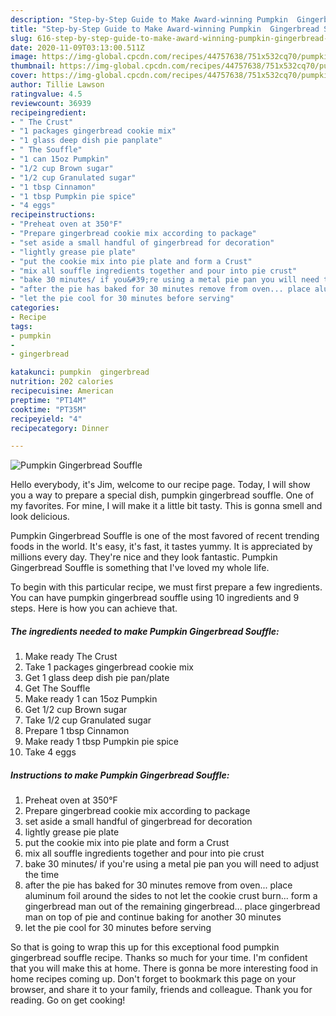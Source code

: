 ```yaml
---
description: "Step-by-Step Guide to Make Award-winning Pumpkin  Gingerbread Souffle"
title: "Step-by-Step Guide to Make Award-winning Pumpkin  Gingerbread Souffle"
slug: 616-step-by-step-guide-to-make-award-winning-pumpkin-gingerbread-souffle
date: 2020-11-09T03:13:00.511Z
image: https://img-global.cpcdn.com/recipes/44757638/751x532cq70/pumpkin-gingerbread-souffle-recipe-main-photo.jpg
thumbnail: https://img-global.cpcdn.com/recipes/44757638/751x532cq70/pumpkin-gingerbread-souffle-recipe-main-photo.jpg
cover: https://img-global.cpcdn.com/recipes/44757638/751x532cq70/pumpkin-gingerbread-souffle-recipe-main-photo.jpg
author: Tillie Lawson
ratingvalue: 4.5
reviewcount: 36939
recipeingredient:
- " The Crust"
- "1 packages gingerbread cookie mix"
- "1 glass deep dish pie panplate"
- " The Souffle"
- "1 can 15oz Pumpkin"
- "1/2 cup Brown sugar"
- "1/2 cup Granulated sugar"
- "1 tbsp Cinnamon"
- "1 tbsp Pumpkin pie spice"
- "4 eggs"
recipeinstructions:
- "Preheat oven at 350°F"
- "Prepare gingerbread cookie mix according to package"
- "set aside a small handful of gingerbread for decoration"
- "lightly grease pie plate"
- "put the cookie mix into pie plate and form a Crust"
- "mix all souffle ingredients together and pour into pie crust"
- "bake 30 minutes/ if you&#39;re using a metal pie pan you will need to adjust the time"
- "after the pie has baked for 30 minutes remove from oven... place aluminum foil around the sides to not let the cookie crust burn... form a gingerbread man out of the remaining gingerbread... place gingerbread man on top of pie and continue baking for another 30 minutes"
- "let the pie cool for 30 minutes before serving"
categories:
- Recipe
tags:
- pumpkin
- 
- gingerbread

katakunci: pumpkin  gingerbread 
nutrition: 202 calories
recipecuisine: American
preptime: "PT14M"
cooktime: "PT35M"
recipeyield: "4"
recipecategory: Dinner

---
```



![Pumpkin  Gingerbread Souffle](https://img-global.cpcdn.com/recipes/44757638/751x532cq70/pumpkin-gingerbread-souffle-recipe-main-photo.jpg)

Hello everybody, it's Jim, welcome to our recipe page. Today, I will show you a way to prepare a special dish, pumpkin  gingerbread souffle. One of my favorites. For mine, I will make it a little bit tasty. This is gonna smell and look delicious.

Pumpkin  Gingerbread Souffle is one of the most favored of recent trending foods in the world. It's easy, it's fast, it tastes yummy. It is appreciated by millions every day. They're nice and they look fantastic. Pumpkin  Gingerbread Souffle is something that I've loved my whole life.




To begin with this particular recipe, we must first prepare a few ingredients. You can have pumpkin  gingerbread souffle using 10 ingredients and 9 steps. Here is how you can achieve that.

<!--inarticleads1-->

##### The ingredients needed to make Pumpkin  Gingerbread Souffle:

1. Make ready  The Crust
1. Take 1 packages gingerbread cookie mix
1. Get 1 glass deep dish pie pan/plate
1. Get  The Souffle
1. Make ready 1 can 15oz Pumpkin
1. Get 1/2 cup Brown sugar
1. Take 1/2 cup Granulated sugar
1. Prepare 1 tbsp Cinnamon
1. Make ready 1 tbsp Pumpkin pie spice
1. Take 4 eggs




<!--inarticleads2-->

##### Instructions to make Pumpkin  Gingerbread Souffle:

1. Preheat oven at 350°F
1. Prepare gingerbread cookie mix according to package
1. set aside a small handful of gingerbread for decoration
1. lightly grease pie plate
1. put the cookie mix into pie plate and form a Crust
1. mix all souffle ingredients together and pour into pie crust
1. bake 30 minutes/ if you&#39;re using a metal pie pan you will need to adjust the time
1. after the pie has baked for 30 minutes remove from oven... place aluminum foil around the sides to not let the cookie crust burn... form a gingerbread man out of the remaining gingerbread... place gingerbread man on top of pie and continue baking for another 30 minutes
1. let the pie cool for 30 minutes before serving




So that is going to wrap this up for this exceptional food pumpkin  gingerbread souffle recipe. Thanks so much for your time. I'm confident that you will make this at home. There is gonna be more interesting food in home recipes coming up. Don't forget to bookmark this page on your browser, and share it to your family, friends and colleague. Thank you for reading. Go on get cooking!
